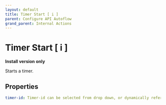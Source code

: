 ```yaml
---
layout: default
title: Timer Start [ i ]
parent: Configure API Autoflow
grand_parent: Internal Actions
---
```

# Timer Start [ i ]
**Install version only**

Starts a timer.

## Properties
```yaml
timer-id: Timer-id can be selected from drop down, or dynamically referenced by saving the timer-id at the time of creation.
```
